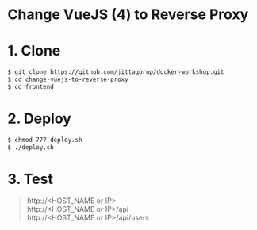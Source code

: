 # Change VueJS (4) to Reverse Proxy 

# 1. Clone

```sh
$ git clone https://github.com/jittagornp/docker-workshop.git  
$ cd change-vuejs-to-reverse-proxy   
$ cd frontend   
```

# 2. Deploy 
```sh
$ chmod 777 deploy.sh 
$ ./deploy.sh 
```

# 3. Test 

> http://<HOST_NAME or IP>  
> http://<HOST_NAME or IP>/api  
> http://<HOST_NAME or IP>/api/users  
